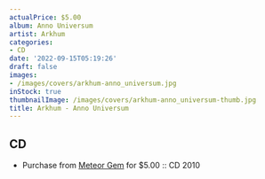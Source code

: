 ```yaml
---
actualPrice: $5.00
album: Anno Universum
artist: Arkhum
categories:
- CD
date: '2022-09-15T05:19:26'
draft: false
images:
- /images/covers/arkhum-anno_universum.jpg
inStock: true
thumbnailImage: /images/covers/arkhum-anno_universum-thumb.jpg
title: Arkhum - Anno Universum
---
```


## CD
* Purchase from [Meteor Gem](https://meteor-gem.com/products/arkhum-anno-universum-cd) for $5.00 :: CD 2010
